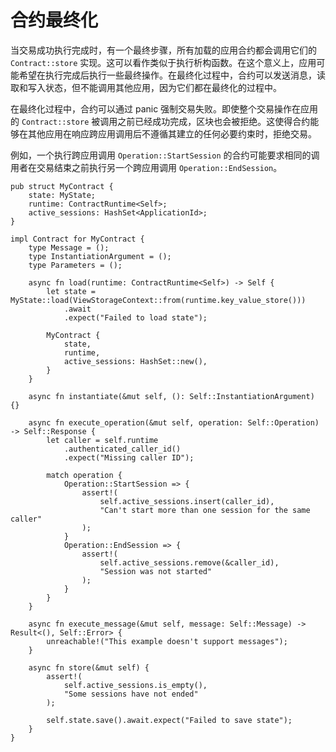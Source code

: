 # 合约最终化

当交易成功执行完成时，有一个最终步骤，所有加载的应用合约都会调用它们的 `Contract::store` 实现。这可以看作类似于执行析构函数。在这个意义上，应用可能希望在执行完成后执行一些最终操作。在最终化过程中，合约可以发送消息，读取和写入状态，但不能调用其他应用，因为它们都在最终化的过程中。

在最终化过程中，合约可以通过 panic 强制交易失败。即使整个交易操作在应用的 `Contract::store` 被调用之前已经成功完成，区块也会被拒绝。这使得合约能够在其他应用在响应跨应用调用后不遵循其建立的任何必要约束时，拒绝交易。

例如，一个执行跨应用调用 `Operation::StartSession` 的合约可能要求相同的调用者在交易结束之前执行另一个跨应用调用 `Operation::EndSession`。

```rust,ignore
pub struct MyContract {
    state: MyState;
    runtime: ContractRuntime<Self>;
    active_sessions: HashSet<ApplicationId>;
}

impl Contract for MyContract {
    type Message = ();
    type InstantiationArgument = ();
    type Parameters = ();

    async fn load(runtime: ContractRuntime<Self>) -> Self {
        let state = MyState::load(ViewStorageContext::from(runtime.key_value_store()))
            .await
            .expect("Failed to load state");

        MyContract {
            state,
            runtime,
            active_sessions: HashSet::new(),
        }
    }

    async fn instantiate(&mut self, (): Self::InstantiationArgument) {}

    async fn execute_operation(&mut self, operation: Self::Operation) -> Self::Response {
        let caller = self.runtime
            .authenticated_caller_id()
            .expect("Missing caller ID");

        match operation {
            Operation::StartSession => {
                assert!(
                    self.active_sessions.insert(caller_id),
                    "Can't start more than one session for the same caller"
                );
            }
            Operation::EndSession => {
                assert!(
                    self.active_sessions.remove(&caller_id),
                    "Session was not started"
                );
            }
        }
    }

    async fn execute_message(&mut self, message: Self::Message) -> Result<(), Self::Error> {
        unreachable!("This example doesn't support messages");
    }

    async fn store(&mut self) {
        assert!(
            self.active_sessions.is_empty(),
            "Some sessions have not ended"
        );

        self.state.save().await.expect("Failed to save state");
    }
}
```
